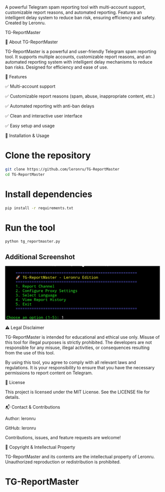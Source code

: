 A powerful Telegram spam reporting tool with multi-account support, customizable report reasons, and automated reporting. Features an intelligent delay system to reduce ban risk, ensuring efficiency and safety. Created by Leronru.

TG-ReportMaster

📢 About TG-ReportMaster

TG-ReportMaster is a powerful and user-friendly Telegram spam reporting tool. It supports multiple accounts, customizable report reasons, and an automated reporting system with intelligent delay mechanisms to reduce ban risks. Designed for efficiency and ease of use.

🚀 Features

✅ Multi-account support

✅ Customizable report reasons (spam, abuse, inappropriate content, etc.)

✅ Automated reporting with anti-ban delays

✅ Clean and interactive user interface

✅ Easy setup and usage


📖 Installation & Usage

# Clone the repository
```bash
git clone https://github.com/leronru/TG-ReportMaster
cd TG-ReportMaster
```
# Install dependencies
```bash
pip install -r requirements.txt
```

# Run the tool
```bash
python tg_reportmaster.py
```
## Additional Screenshot
![Additional Screenshot](Screenshot_20250405-232932.jpg)

⚠️ Legal Disclaimer

TG-ReportMaster is intended for educational and ethical use only. Misuse of this tool for illegal purposes is strictly prohibited. The developers are not responsible for any misuse, illegal activities, or consequences resulting from the use of this tool.

By using this tool, you agree to comply with all relevant laws and regulations. It is your responsibility to ensure that you have the necessary permissions to report content on Telegram.

📜 License

This project is licensed under the MIT License. See the LICENSE file for details.

📬 Contact & Contributions

Author: leronru

GitHub: leronru

Contributions, issues, and feature requests are welcome!


📌 Copyright & Intellectual Property

TG-ReportMaster and its contents are the intellectual property of Leronru. Unauthorized reproduction or redistribution is prohibited.


# TG-ReportMaster
